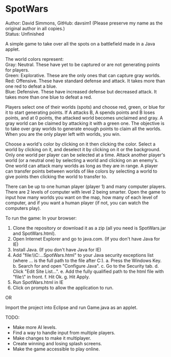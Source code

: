 # SpotWars
Author: David Simmons, GitHub: davsim1 (Please preserve my name as the original author in all copies.)  
Status: Unfinished  

A simple game to take over all the spots on a battlefield made in a Java applet.  

The world colors represent:   
Gray: Neutral.  These have yet to be captured or are not generating points for players.  
Green: Explorative. These are the only ones that can capture gray worlds.  
Red: Offensive.  These have standard defense and attack.  It takes more than one red to defeat a blue.  
Blue: Defensive.  These have increased defense but decreased attack.  It takes more than one blue to defeat a red.  

Players select one of their worlds (spots) and choose red, green, or blue for it 
to start generating points.  If A attacks B, A spends points and B loses 
points, and at 0 points, the attacked world becomes unclaimed and gray.  A gray world 
can be claimed by attacking it with a green one.  The objective is to take over gray 
worlds to generate enough points to claim all the worlds.  When you are the only player 
left with worlds, you win.  

Choose a world's color by clicking on it then clicking the color.  Select a world by 
clicking on it, and deselect it by clicking on it or the background.  Only one world per 
player can be selected at a time.  Attack another player's world (or a neutral one) by selecting 
a world and clicking on an enemy's.  One world can attack many worlds as long as they are in range. A 
player can transfer points between worlds of like colors by selecting a world to give points 
then clicking the world to transfer to.  

There can be up to one human player (player 1) and many computer players.  There are 2 levels of computer 
with level 2 being smarter.  Open the game to input how many worlds you want on the map, how many of 
each level of computer, and if you want a human player (if not, you can watch the computers play).  

To run the game:
In your browser:
1. Clone the repository or download it as a zip (all you need is SpotWars.jar and SpotWars.html).
2. Open Internet Explorer and go to java.com. (If you don't have Java for IE)
3. Install Java. (If you don't have Java for IE)
4. Add "file:\\\C:\...SpotWars.html" to your Java security exceptions list (where ... is the full path 
to the file after C:\).
  a. Press the Windows Key.
  b. Search for and open "Configure Java".
  c. Go to the Security tab.
  d. Click "Edit Site List...".
  e. Add the fully qualified path to the html file with "file:\\\" in front.
  f. Hit Ok.
  g. Hit Apply.
5. Run SpotWars.html in IE
6. Click on prompts to allow the application to run.  

OR

Import the project into Eclipse and run Game.java as an applet.

TODO:
* Make more AI levels.
* Find a way to handle input from multiple players.
* Make changes to make it multiplayer.
* Create winning and losing splash screens.
* Make the game accessible to play online.




